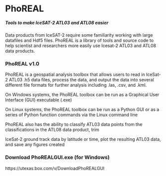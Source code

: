 <h1>PhoREAL</h1>
<h5>Tools to make IceSAT-2 ATL03 and ATL08 easier</h5>

Data products from IceSAT-2 require some familiarity working with large datafiles and Hdf5 files.  PhoREAL is a library of tools and source code to help scientist and researchers more easily use Icesat-2 ATL03 and ATL08 data products.


<h3> PhoREAL v1.0 </h3>
PhoREAL is a geospatial analysis toolbox that allows users to read in IceSat-2 ATL03 .h5 data files, process the data,
and output the data into several different file formats for further analysis including .las, .csv, and .kml.

On Windows systems, the PhoREAL toolbox can be run as a Graphical User Interface (GUI) executable (.exe)

On Linux systems, the PhoREAL toolbox can be run as a Python GUI or as a series of Python function commands via
the Linux command line

PhoREAL also has the ability to classify ATL03 data points from the classifications in the ATL08 data product, trim

IceSat-2 ground track data by latitude or time, plot the resulting ATL03 data, and save any figures created

<h3>Download PhoREALGUI.exe (for Windows)</h3>
https://utexas.box.com/v/DownloadPhoREALGUI
